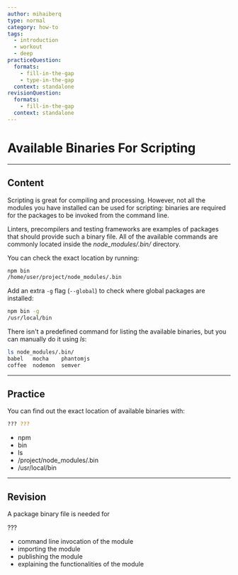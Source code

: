 ```yaml
---
author: mihaiberq
type: normal
category: how-to
tags:
  - introduction
  - workout
  - deep
practiceQuestion:
  formats:
    - fill-in-the-gap
    - type-in-the-gap
  context: standalone
revisionQuestion:
  formats:
    - fill-in-the-gap
  context: standalone
---
```


# Available Binaries For Scripting


---

## Content

Scripting is great for compiling and processing. However, not all the modules you have installed can be used for scripting: binaries are required for the packages to be invoked from the command line.

Linters, precompilers and testing frameworks are examples of packages that should provide such a binary file. All of the available commands are commonly located inside the *node_modules/.bin/* directory.

You can check the exact location by running:

```bash
npm bin
/home/user/project/node_modules/.bin
```

Add an extra `-g` flag (`--global`) to check where global packages are installed:

```bash
npm bin -g
/usr/local/bin
```

There isn't a predefined command for listing the available binaries, but you can manually do it using *ls*:

```bash
ls node_modules/.bin/
babel   mocha    phantomjs
coffee  nodemon  semver
```


---

## Practice

You can find out the exact location of available binaries with:

```bash
??? ???
```

- npm
- bin
- ls
- /project/node_modules/.bin
- /usr/local/bin


---

## Revision

A package binary file is needed for

???

- command line invocation of the module
- importing the module
- publishing the module
- explaining the functionalities of the module
